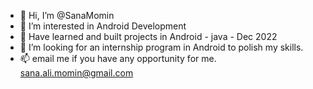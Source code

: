 - 👋 Hi, I’m @SanaMomin
- 👀 I’m interested in Android Development
- 🌱 Have learned and built projects in Android - java - Dec 2022
- 💞️ I’m looking for an internship program in Android to polish my skills.
- 📫 email me if you have any opportunity for me. sana.ali.momin@gmail.com

<!---
sanamomin17/sanamomin17 is a ✨ special ✨ repository because its `README.md` (this file) appears on your GitHub profile.
You can click the Preview link to take a look at your changes.
--->
